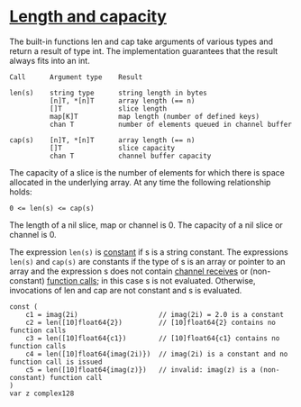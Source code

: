 # [Length and capacity](#length-and-capacity)

The built-in functions len and cap take arguments of various types and return a result of type int. The implementation guarantees that the result always fits into an int.

```
Call      Argument type    Result

len(s)    string type      string length in bytes
          [n]T, *[n]T      array length (== n)
          []T              slice length
          map[K]T          map length (number of defined keys)
          chan T           number of elements queued in channel buffer

cap(s)    [n]T, *[n]T      array length (== n)
          []T              slice capacity
          chan T           channel buffer capacity
```

The capacity of a slice is the number of elements for which there is space allocated in the underlying array. At any time the following relationship holds:

```golang
0 <= len(s) <= cap(s)
```

The length of a nil slice, map or channel is 0. The capacity of a nil slice or channel is 0.

The expression `len(s)` is [constant](/Constants/) if s is a string constant. The expressions `len(s)` and `cap(s)` are constants if the type of s is an array or pointer to an array and the expression s does not contain [channel receives](/Expressions/receive_operator.html) or (non-constant) [function calls](/Expressions/calls.html); in this case s is not evaluated. Otherwise, invocations of len and cap are not constant and s is evaluated.

```
const (
	c1 = imag(2i)                    // imag(2i) = 2.0 is a constant
	c2 = len([10]float64{2})         // [10]float64{2} contains no function calls
	c3 = len([10]float64{c1})        // [10]float64{c1} contains no function calls
	c4 = len([10]float64{imag(2i)})  // imag(2i) is a constant and no function call is issued
	c5 = len([10]float64{imag(z)})   // invalid: imag(z) is a (non-constant) function call
)
var z complex128
```